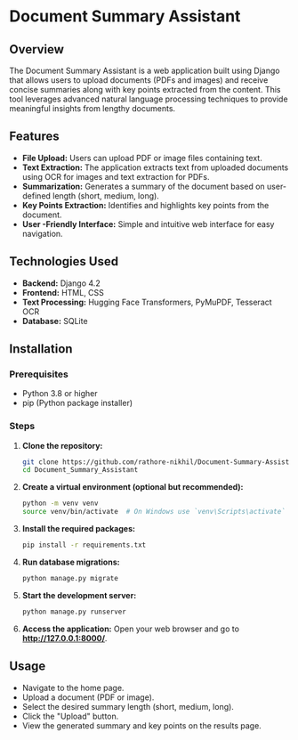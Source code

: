 # Document Summary Assistant

## Overview
The Document Summary Assistant is a web application built using Django that allows users to upload documents (PDFs and images) and receive concise summaries along with key points extracted from the content. This tool leverages advanced natural language processing techniques to provide meaningful insights from lengthy documents.

## Features
* **File Upload:** Users can upload PDF or image files containing text.
* **Text Extraction:** The application extracts text from uploaded documents using OCR for images and text extraction for PDFs.
* **Summarization:** Generates a summary of the document based on user-defined length (short, medium, long).
* **Key Points Extraction:** Identifies and highlights key points from the document.
* **User -Friendly Interface:** Simple and intuitive web interface for easy navigation.

## Technologies Used
* **Backend:** Django 4.2
* **Frontend:** HTML, CSS
* **Text Processing:** Hugging Face Transformers, PyMuPDF, Tesseract OCR
* **Database:** SQLite

## Installation
### Prerequisites
* Python 3.8 or higher
* pip (Python package installer)

### Steps

1. **Clone the repository:**
   ```bash
   git clone https://github.com/rathore-nikhil/Document-Summary-Assistant.git
   cd Document_Summary_Assistant

2. **Create a virtual environment (optional but recommended):**
   ```bash
   python -m venv venv
   source venv/bin/activate  # On Windows use `venv\Scripts\activate`

3. **Install the required packages:**
   ```bash
   pip install -r requirements.txt
4. **Run database migrations:**
   ```bash
   python manage.py migrate
5. **Start the development server:**
    ```bash
   python manage.py runserver
6. **Access the application:** Open your web browser and go to **http://127.0.0.1:8000/**.

## Usage
* Navigate to the home page.
* Upload a document (PDF or image).
* Select the desired summary length (short, medium, long).
* Click the "Upload" button.
* View the generated summary and key points on the results page.

